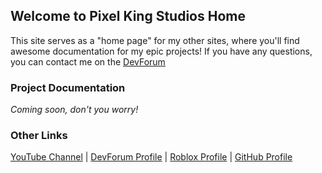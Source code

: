 ## Welcome to Pixel King Studios Home

This site serves as a "home page" for my other sites, where you'll find awesome documentation for my epic projects! If you have any questions, you can contact me on the [DevForum](https://devforum.roblox.com/u/p1x3l_k1ng)

### Project Documentation

_Coming soon, don't you worry!_

### Other Links

[YouTube Channel](https://www.youtube.com/channel/UClQz42Bug4Guojn3ofJgIhw) | [DevForum Profile](https://devforum.roblox.com/u/p1x3l_k1ng) | [Roblox Profile](https://www.roblox.com/users/967195595/profile) | [GitHub Profile](https://github.com/PixelKingStudios)

